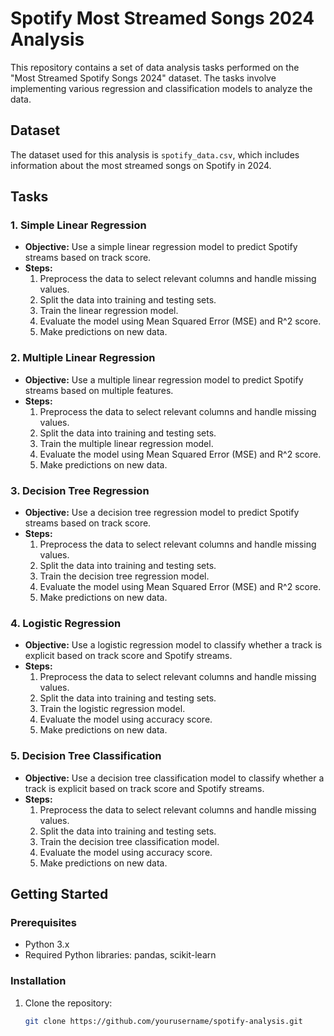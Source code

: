 # Spotify Most Streamed Songs 2024 Analysis

This repository contains a set of data analysis tasks performed on the "Most Streamed Spotify Songs 2024" dataset. The tasks involve implementing various regression and classification models to analyze the data.

## Dataset

The dataset used for this analysis is `spotify_data.csv`, which includes information about the most streamed songs on Spotify in 2024.

## Tasks

### 1. Simple Linear Regression
- **Objective:** Use a simple linear regression model to predict Spotify streams based on track score.
- **Steps:**
  1. Preprocess the data to select relevant columns and handle missing values.
  2. Split the data into training and testing sets.
  3. Train the linear regression model.
  4. Evaluate the model using Mean Squared Error (MSE) and R^2 score.
  5. Make predictions on new data.
  
### 2. Multiple Linear Regression
- **Objective:** Use a multiple linear regression model to predict Spotify streams based on multiple features.
- **Steps:**
  1. Preprocess the data to select relevant columns and handle missing values.
  2. Split the data into training and testing sets.
  3. Train the multiple linear regression model.
  4. Evaluate the model using Mean Squared Error (MSE) and R^2 score.
  5. Make predictions on new data.
  
### 3. Decision Tree Regression
- **Objective:** Use a decision tree regression model to predict Spotify streams based on track score.
- **Steps:**
  1. Preprocess the data to select relevant columns and handle missing values.
  2. Split the data into training and testing sets.
  3. Train the decision tree regression model.
  4. Evaluate the model using Mean Squared Error (MSE) and R^2 score.
  5. Make predictions on new data.
  
### 4. Logistic Regression
- **Objective:** Use a logistic regression model to classify whether a track is explicit based on track score and Spotify streams.
- **Steps:**
  1. Preprocess the data to select relevant columns and handle missing values.
  2. Split the data into training and testing sets.
  3. Train the logistic regression model.
  4. Evaluate the model using accuracy score.
  5. Make predictions on new data.
  
### 5. Decision Tree Classification
- **Objective:** Use a decision tree classification model to classify whether a track is explicit based on track score and Spotify streams.
- **Steps:**
  1. Preprocess the data to select relevant columns and handle missing values.
  2. Split the data into training and testing sets.
  3. Train the decision tree classification model.
  4. Evaluate the model using accuracy score.
  5. Make predictions on new data.

## Getting Started

### Prerequisites

- Python 3.x
- Required Python libraries: pandas, scikit-learn

### Installation

1. Clone the repository:
   ```bash
   git clone https://github.com/yourusername/spotify-analysis.git
